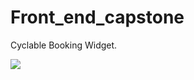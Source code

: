 # Front_end_capstone
Cyclable Booking Widget.

![](https://media.giphy.com/media/Y4nIYI9eB1kouJzw7o/giphy.gif?style=centerme)
